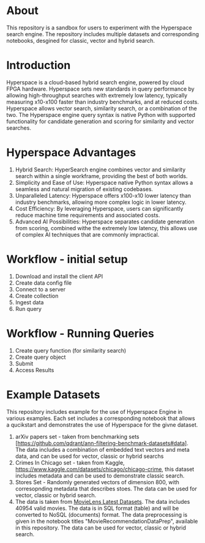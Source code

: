 About
=================================
This repository is a sandbox for users to experiment with the Hyperspace search engine. The repository includes multiple datasets and corresponding notebooks, desgined for classic, vector and hybrid search.

Introduction
=================================
Hyperspace is a cloud-based hybrid search engine, powered by cloud FPGA hardware. Hyperspace sets new standards in query performance by allowing high-throughput searches with extremely low latency, typically measuring x10-x100 faster than industry benchmarks, and at reduced costs. 
Hyperspace allows vector search, similarity search, or a combination of the two.
The Hyperspace engine query syntax is native Python with supported functionality for candidate generation and scoring for similarity and vector searches. 

Hyperspace Advantages 
=================================
1. Hybrid Search: HyperSearch engine combines vector and similarity search within a single workframe, providing the best of both worlds. 
2. Simplicity and Ease of Use: Hyperspace  native Python syntax allows a seamless and natural migration of existing codebases.
3. Unparalleled Latency: Hyperspace offers x100-x10 lower latency than industry benchmarks, allowing more complex logic in lower latency.
4. Cost Efficiency: By leveraging Hyperspace, users can significantly reduce machine time requirements and associated costs.
5. Advanced AI Possibilities: Hyperspace separates candidate generation from scoring, combined withe the extremely low latency, this allows use of complex AI techniques that are commonly impractical.

Workflow - initial setup
=================================
1. Download and install the client API
2. Create data config file
3. Connect to a server
4. Create collection
5. Ingest data
6. Run query

Workflow - Running Queries
=================================
1. Create query function (for similarity search)
2. Create query object
3. Submit
4. Access Results

Example Datasets
=================================
This repository includes example for the use of Hyperspace Engine in various examples. Each set includes a corresponding notebook that allows a qucikstart and demonstrates the use of Hyperspace for the givne dataset.
1. arXiv papers set -  taken from benchmarking sets [https://github.com/qdrant/ann-filtering-benchmark-datasets#data]. The data includes a combination of embedded text vectors and meta data, and can be used for vector, classic or hybrid searchs
2. Crimes In Chicago set - taken from Kaggle, https://www.kaggle.com/datasets/chicago/chicago-crime, this dataset includes metadata and can be used to demonstrate classic search.
3. Stores Set - Randomly generated vectors of dimension 800, with corresopnding metadata that describes stoes. The data can be used for vector, classic or hybrid search.
4. The data is taken from [MovieLens Latest Datasets](https://grouplens.org/datasets/movielens/latest/). The data includes 40954 valid movies. The data is in SQL format (table) and will be converted to NoSQL (documents) format. The data preprocessing is given in the notebook titles "MovieRecommendationDataPrep", available in this repository.
The data can be used for vector, classic or hybrid search.


